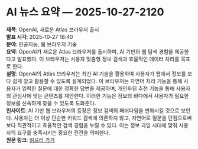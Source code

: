 # AI 뉴스 요약 — 2025-10-27-2120

**제목**: OpenAI, 새로운 Atlas 브라우저 출시  
**발표 시각**: 2025-10-27 18:40  
**분야**: 인공지능, 웹 브라우저 기술  
**요약**: OpenAI가 새로운 Atlas 브라우저를 출시하며, AI 기반의 웹 탐색 경험을 제공한다고 발표했다. 이 브라우저는 사용자 맞춤형 정보 검색과 효율적인 데이터 처리를 목표로 한다.  
**설명**: OpenAI의 Atlas 브라우저는 최신 AI 기술을 활용하여 사용자가 웹에서 정보를 보다 쉽게 찾고 활용할 수 있도록 설계되었다. 이 브라우저는 자연어 처리 기능을 통해 사용자가 입력한 질문에 대한 정확한 답변을 제공하며, 개인화된 추천 기능을 통해 사용자의 관심사에 맞는 콘텐츠를 제안한다. 이러한 기능은 정보의 바다에서 사용자가 필요한 정보를 신속하게 찾을 수 있도록 도와준다.  
**인사이트**: AI 기반 웹 브라우저의 등장은 정보 검색의 패러다임을 변화시킬 것으로 보인다. 사용자는 더 이상 단순한 키워드 검색에 의존하지 않고, 자연어로 질문을 던짐으로써 보다 직관적이고 효율적인 검색 경험을 누릴 수 있다. 이는 정보 과잉 시대에 맞춰 사용자의 요구를 충족시키는 중요한 진전을 의미한다.  
**원문 링크**: [읽으러 가기](https://www.technologyreview.com/2025/10/27/1126673/openai-new-atlas-browser/)